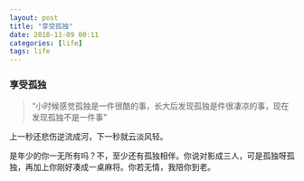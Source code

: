 ```yaml
---
layout: post
title: "享受孤独"
date: 2018-11-09 00:11
categories: [life]
tags: life
---
```


### 享受孤独

> “小时候感觉孤独是一件很酷的事，长大后发现孤独是件很凄凉的事，现在发现孤独不是一件事”

上一秒还悲伤逆流成河，下一秒就云淡风轻。

是年少的你一无所有吗？不，至少还有孤独相伴。你说对影成三人，可是孤独呀孤独，再加上你刚好凑成一桌麻将。你若无情，我陪你到老。



